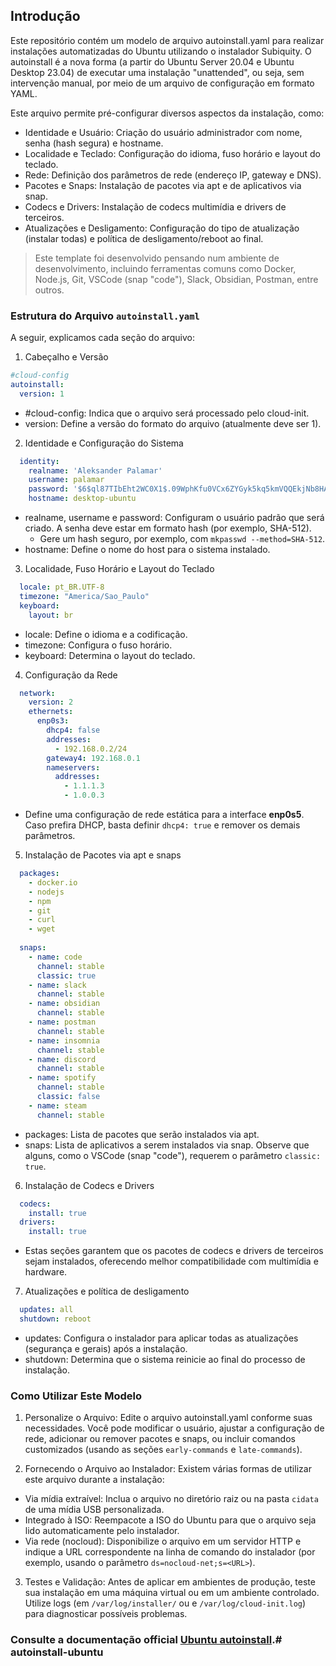 ## Introdução

Este repositório contém um modelo de arquivo autoinstall.yaml para realizar instalações automatizadas do Ubuntu utilizando o instalador Subiquity. O autoinstall é a nova forma (a partir do Ubuntu Server 20.04 e Ubuntu Desktop 23.04) de executar uma instalação "unattended", ou seja, sem intervenção manual, por meio de um arquivo de configuração em formato YAML.

Este arquivo permite pré-configurar diversos aspectos da instalação, como:
- Identidade e Usuário: Criação do usuário administrador com nome, senha (hash segura) e hostname.
- Localidade e Teclado: Configuração do idioma, fuso horário e layout do teclado.
- Rede: Definição dos parâmetros de rede (endereço IP, gateway e DNS).
- Pacotes e Snaps: Instalação de pacotes via apt e de aplicativos via snap.
- Codecs e Drivers: Instalação de codecs multimídia e drivers de terceiros.
- Atualizações e Desligamento: Configuração do tipo de atualização (instalar todas) e política de desligamento/reboot ao final.

> Este template foi desenvolvido pensando num ambiente de desenvolvimento, incluindo ferramentas comuns como Docker, Node.js, Git, VSCode (snap "code"), Slack, Obsidian, Postman, entre outros.

### Estrutura do Arquivo `autoinstall.yaml`

A seguir, explicamos cada seção do arquivo:

1. Cabeçalho e Versão

```yaml
#cloud-config
autoinstall:
  version: 1
```
- #cloud-config: Indica que o arquivo será processado pelo cloud-init.
- version: Define a versão do formato do arquivo (atualmente deve ser 1).

2. Identidade e Configuração do Sistema

```yaml
  identity:
    realname: 'Aleksander Palamar'
    username: palamar
    password: '$6$ql87TIbEht2WC0X1$.09WphKfu0VCx6ZYGyk5kq5kmVQQEkjNb8HAKWc6/gX9NuJQzDCRDK/hsb3bovoDDoga.4s9E2N1O5N0sAcND1' # Gere um hash seguro, por exemplo, com mkpasswd --method=SHA-512
    hostname: desktop-ubuntu
```
- realname, username e password: Configuram o usuário padrão que será criado. A senha deve estar em formato hash (por exemplo, SHA-512).
  - Gere um hash seguro, por exemplo, com `mkpasswd --method=SHA-512`.	
- hostname: Define o nome do host para o sistema instalado.

3. Localidade, Fuso Horário e Layout do Teclado

```yaml
  locale: pt_BR.UTF-8
  timezone: "America/Sao_Paulo"
  keyboard:
    layout: br
```
- locale: Define o idioma e a codificação.
- timezone: Configura o fuso horário.
- keyboard: Determina o layout do teclado.

4. Configuração da Rede

```yaml
  network:
    version: 2
    ethernets:
      enp0s3:
        dhcp4: false
        addresses:
          - 192.168.0.2/24
        gateway4: 192.168.0.1
        nameservers:
          addresses:
            - 1.1.1.3
            - 1.0.0.3
```
- Define uma configuração de rede estática para a interface **enp0s5**. Caso prefira DHCP, basta definir `dhcp4: true` e remover os demais parâmetros.

5. Instalação de Pacotes via apt e snaps

```yaml
  packages:
    - docker.io
    - nodejs
    - npm
    - git
    - curl
    - wget
  
  snaps:
    - name: code
      channel: stable
      classic: true
    - name: slack
      channel: stable
    - name: obsidian
      channel: stable
    - name: postman
      channel: stable
    - name: insomnia
      channel: stable
    - name: discord
      channel: stable
    - name: spotify
      channel: stable
      classic: false
    - name: steam
      channel: stable
```
- packages: Lista de pacotes que serão instalados via apt.
- snaps: Lista de aplicativos a serem instalados via snap. Observe que alguns, como o VSCode (snap "code"), requerem o parâmetro `classic: true`.

6. Instalação de Codecs e Drivers

```yaml
  codecs:
    install: true
  drivers:
    install: true
```
- Estas seções garantem que os pacotes de codecs e drivers de terceiros sejam instalados, oferecendo melhor compatibilidade com multimídia e hardware.

7. Atualizações e política de desligamento

```yaml
  updates: all
  shutdown: reboot
```
- updates: Configura o instalador para aplicar todas as atualizações (segurança e gerais) após a instalação.
- shutdown: Determina que o sistema reinicie ao final do processo de instalação.

### Como Utilizar Este Modelo

1. Personalize o Arquivo:
Edite o arquivo autoinstall.yaml conforme suas necessidades. Você pode modificar o usuário, ajustar a configuração de rede, adicionar ou remover pacotes e snaps, ou incluir comandos customizados (usando as seções `early-commands` e `late-commands`).

2. Fornecendo o Arquivo ao Instalador:
Existem várias formas de utilizar este arquivo durante a instalação:

- Via mídia extraível: Inclua o arquivo no diretório raiz ou na pasta `cidata` de uma mídia USB personalizada.
- Integrado à ISO: Reempacote a ISO do Ubuntu para que o arquivo seja lido automaticamente pelo instalador.
- Via rede (nocloud): Disponibilize o arquivo em um servidor HTTP e indique a URL correspondente na linha de comando do instalador (por exemplo, usando o parâmetro `ds=nocloud-net;s=<URL>`).

3. Testes e Validação:
Antes de aplicar em ambientes de produção, teste sua instalação em uma máquina virtual ou em um ambiente controlado. Utilize logs (em `/var/log/installer/` ou e `/var/log/cloud-init.log`) para diagnosticar possíveis problemas.

### Consulte a documentação official [Ubuntu autoinstall](https://canonical-subiquity.readthedocs-hosted.com/en/latest/reference/autoinstall-reference.html).# autoinstall-ubuntu
